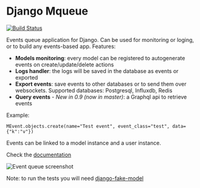# Django Mqueue

[![Build Status](https://travis-ci.org/synw/django-mqueue.svg?branch=master)](https://travis-ci.org/synw/django-mqueue)

Events queue application for Django. Can be used for monitoring or loging, or to build any events-based app.
Features:

- **Models monitoring**: every model can be registered to autogenerate events on create/update/delete actions
- **Logs handler**: the logs will be saved in the database as events or exported
- **Export events**: save events to other databases or to send them over websockets.
Supported databases: Postgresql, Influxdb, Redis
- **Query events** - *New in 0.9 (now in master)*: a Graphql api to retrieve events

Example:

   ```pyhton
   MEvent.objects.create(name="Test event", event_class="test", data={"k":"v"})
   ```

Events can be linked to a model instance and a user instance.

Check the [documentation](http://django-mqueue.readthedocs.org/en/latest/)

![Event queue screenshot](https://raw.github.com/synw/django-mqueue/master/docs/_static/events_list.png)

Note: to run the tests you will need [django-fake-model](https://github.com/erm0l0v/django-fake-model)
